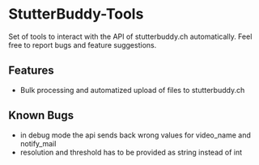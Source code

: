 # StutterBuddy-Tools

Set of tools to interact with the API of stutterbuddy.ch automatically. Feel free to report bugs and feature suggestions.

## Features

* Bulk processing and automatized upload of files to stutterbuddy.ch

## Known Bugs

* in debug mode the api sends back wrong values for video_name and notify_mail
* resolution and threshold has to be provided as string instead of int